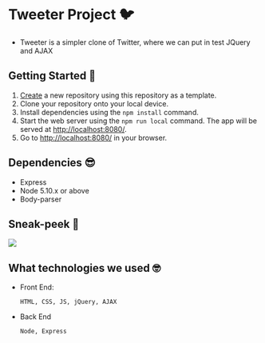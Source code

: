 # Tweeter Project 🐦

- Tweeter is a simpler clone of Twitter, where we can put in test JQuery and AJAX

## Getting Started 🔔

1. [Create](https://docs.github.com/en/repositories/creating-and-managing-repositories/creating-a-repository-from-a-template) a new repository using this repository as a template.
2. Clone your repository onto your local device.
3. Install dependencies using the `npm install` command.
3. Start the web server using the `npm run local` command. The app will be served at <http://localhost:8080/>.
4. Go to <http://localhost:8080/> in your browser.

## Dependencies 😎

- Express
- Node 5.10.x or above
- Body-parser

## Sneak-peek 🧐

![](/public/images/tweeter.gif)

## What technologies we used 🤓

  - Front End:

        HTML, CSS, JS, jQuery, AJAX

  - Back End
          
        Node, Express


